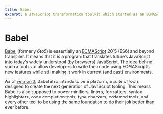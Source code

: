 ```yaml
---
title: Babel
excerpt: a JavaScript transformation toolkit which started as an ECMAScript 2015 / ES6 code translator (transpiler)
---
```


# Babel

[Babel](https://babeljs.io/) (formerly *6to5*) is essentially an [ECMAScript](/_glossary/ECMASCRIPT.md) 2015 (ES6) and beyond transpiler. It means that it is a program that translates future’s JavaScript into today’s widely understood (by browsers) JavaScript. The idea behind such a tool is to allow developers to write their code using ECMAScript’s new features while still making it work in current (and past) environments.

As of [version 6](https://babeljs.io/blog/2015/10/29/6.0.0), Babel also intends to be a platform, a suite of tools designed to create the next generation of JavaScript tooling. This means Babel is also supposed to power minifiers, linters, formatters, syntax highlighters, code completion tools, type checkers, codemod tools, and every other tool to be using the same foundation to do their job better than ever before.
